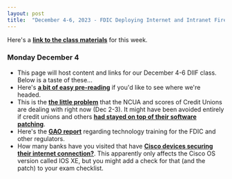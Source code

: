 ```yaml
---
layout: post
title:  "December 4-6, 2023 - FDIC Deploying Internet and Intranet Firewalls"
---
```


Here's a [**link to the class materials**](https://class.hill.com/assets/FDIC-DIIF-2024.pptx) for this week.

### Monday December 4

- This page will host content and links for our December 4-6 DIIF class. Below is a taste of these...
- Here's [**a bit of easy pre-reading**](https://www.sayers.com/articles/the-future-of-firewalls-engineering-experts-reveal-the-path-ahead/) if you'd like to see where we're headed.
- This is the [**the little problem**](https://www.theregister.com/2023/12/02/ransomware_infection_credit_unions/) that the NCUA and scores of Credit Unions are dealing with right now (Dec 2-3). It might have been avoided entirely if credit unions and others [**had stayed on top of their software patching**](https://www.netscaler.com/blog/news/cve-2023-4966-critical-security-update-now-available-for-netscaler-adc-and-netscaler-gateway/).
- Here's the [**GAO report**](https://fedscoop.com/financial-regulators-developing-and-tracking-fintech-skills-of-staff/) regarding technology training for the FDIC and other regulators.
- How many banks have you visited that have [**Cisco devices securing their internet connection?**](https://www.bleepingcomputer.com/news/security/over-10-000-cisco-devices-hacked-in-ios-xe-zero-day-attacks/). This apparently only affects the Cisco OS version called IOS XE, but you might add a check for that (and the patch) to your exam checklist.
